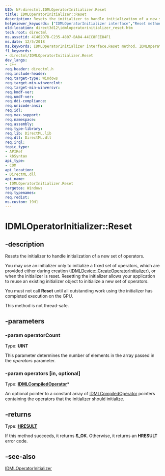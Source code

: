 ```yaml
---
UID: NF:directml.IDMLOperatorInitializer.Reset
title: IDMLOperatorInitializer::Reset
description: Resets the initializer to handle initialization of a new set of operators.
helpviewer_keywords: ["IDMLOperatorInitializer interface","Reset method","IDMLOperatorInitializer.Reset","IDMLOperatorInitializer::Reset","Reset","Reset method","Reset method","IDMLOperatorInitializer interface","direct3d12.idmloperatorinitializer_reset","directml/IDMLOperatorInitializer::Reset"]
old-location: direct3d12\idmloperatorinitializer_reset.htm
tech.root: directml
ms.assetid: 4C402D7D-C235-4807-BA84-44CC8FEE84F1
ms.date: 12/5/2018
ms.keywords: IDMLOperatorInitializer interface,Reset method, IDMLOperatorInitializer.Reset, IDMLOperatorInitializer::Reset, Reset, Reset method, Reset method,IDMLOperatorInitializer interface, direct3d12.idmloperatorinitializer_reset, directml/IDMLOperatorInitializer::Reset
f1_keywords:
- directml/IDMLOperatorInitializer.Reset
dev_langs:
- c++
req.header: directml.h
req.include-header: 
req.target-type: Windows
req.target-min-winverclnt: 
req.target-min-winversvr: 
req.kmdf-ver: 
req.umdf-ver: 
req.ddi-compliance: 
req.unicode-ansi: 
req.idl: 
req.max-support: 
req.namespace: 
req.assembly: 
req.type-library: 
req.lib: DirectML.lib
req.dll: DirectML.dll
req.irql: 
topic_type:
- APIRef
- kbSyntax
api_type:
- COM
api_location:
- DirectML.dll
api_name:
- IDMLOperatorInitializer.Reset
targetos: Windows
req.typenames: 
req.redist: 
ms.custom: 19H1
---
```


# IDMLOperatorInitializer::Reset


## -description






Resets the initializer to handle initialization of a new set of operators.

You may use an initializer only to initialize a fixed set of operators, which are provided either during creation
        ([IDMLDevice::CreateOperatorInitializer](/windows/desktop/api/directml/nf-directml-idmldevice-createoperatorinitializer)), or when the initializer is reset. Resetting the initializer allows your
        application to reuse an existing initializer object to initialize a new set of operators.

You must not call <b>Reset</b> until all outstanding work using the initializer has completed execution on the GPU.

This method is not thread-safe.


## -parameters




### -param operatorCount

Type: <b>UINT</b>

This parameter determines the number of elements in the array passed in the  <i>operators</i> parameter.


### -param operators [in, optional]

Type: <b>[IDMLCompiledOperator](/windows/desktop/api/directml/nn-directml-idmlcompiledoperator)*</b>

An optional pointer to a constant array of [IDMLCompiledOperator](/windows/desktop/api/directml/nn-directml-idmlcompiledoperator) pointers containing the operators that the initializer should initialize.


## -returns



Type: [**HRESULT**](/windows/desktop/winprog/windows-data-types)

If this method succeeds, it returns **S_OK**. Otherwise, it returns an **HRESULT** error code.




## -see-also




[IDMLOperatorInitializer](/windows/desktop/api/directml/nn-directml-idmloperatorinitializer)
 

 


